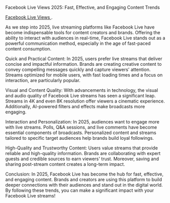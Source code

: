 Facebook Live Views 2025: Fast, Effective, and Engaging Content Trends

[Facebook Live Views ](https://4kviews.com/).

As we step into 2025, live streaming platforms like Facebook Live have become indispensable tools for content creators and brands. Offering the ability to interact with audiences in real-time, Facebook Live stands out as a powerful communication method, especially in the age of fast-paced content consumption.

Quick and Practical Content:
In 2025, users prefer live streams that deliver concise and impactful information. Brands are creating creative content to convey compelling messages quickly and capture viewers' attention. Streams optimized for mobile users, with fast loading times and a focus on interaction, are particularly popular.

Visual and Content Quality:
With advancements in technology, the visual and audio quality of Facebook Live streams has seen a significant leap. Streams in 4K and even 8K resolution offer viewers a cinematic experience. Additionally, AI-powered filters and effects make broadcasts more engaging.

Interaction and Personalization:
In 2025, audiences want to engage more with live streams. Polls, Q&A sessions, and live comments have become essential components of broadcasts. Personalized content and streams tailored to specific target audiences help brands build loyal followings.

High-Quality and Trustworthy Content:
Users value streams that provide reliable and high-quality information. Brands are collaborating with expert guests and credible sources to earn viewers' trust. Moreover, saving and sharing post-stream content creates a long-term impact.

Conclusion:
In 2025, Facebook Live has become the hub for fast, effective, and engaging content. Brands and creators are using this platform to build deeper connections with their audiences and stand out in the digital world. By following these trends, you can make a significant impact with your Facebook Live streams!
